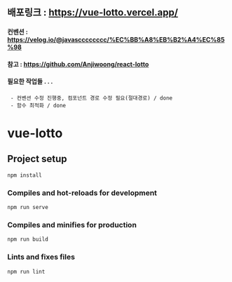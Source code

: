 ## 배포링크 : https://vue-lotto.vercel.app/

#### 컨벤션 : https://velog.io/@javascccccccc/%EC%BB%A8%EB%B2%A4%EC%85%98

#### 참고 : https://github.com/Anjiwoong/react-lotto

#### 필요한 작업들 . . .

```
 - 컨벤션 수정 진행중, 컴포넌트 경로 수정 필요(절대경로) / done
 - 함수 최적화 / done
```

# vue-lotto

## Project setup

```
npm install
```

### Compiles and hot-reloads for development

```
npm run serve
```

### Compiles and minifies for production

```
npm run build
```

### Lints and fixes files

```
npm run lint
```
